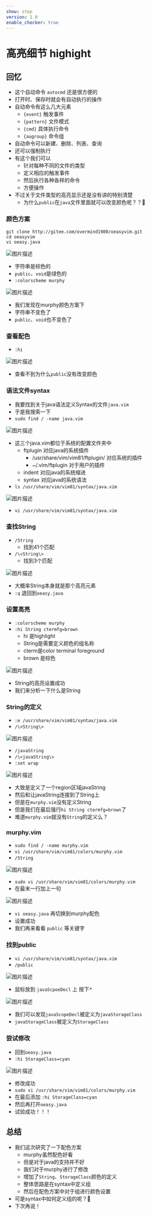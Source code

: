 ```yaml
---
show: step
version: 1.0
enable_checker: true
---
```


# 高亮细节 highight

## 回忆
- 这个自动命令 `autocmd` 还是很方便的
- 打开时、保存时就会有自动执行的操作
- 自动命令有这么几大元素
	- `{event}` 触发事件
	- `{pattern}` 文件模式
	- `{cmd}` 具体执行命令
	- `{augroup}` 命令组
- 自动命令可以新建、删除、列表、查询
- 还可以强制执行
- 有这个我们可以
    - 针对每种不同的文件的类型
    - 定义相应的触发事件
    - 然后执行各种各样的命令
    - 方便操作
- 不过关于文件类型的高亮显示还是没有讲的特别清楚
    - 为什么`public`在`java`文件里面就可以改变颜色呢？？🤔

### 颜色方案
```
git clone http://gitee.com/overmind1980/oeasyvim.git
cd oeasyvim
vi oeasy.java
```

![图片描述](https://doc.shiyanlou.com/courses/uid1190679-20210802-1627907966621)

- 字符串是棕色的
- `public`、`void`是绿色的
- `:colorscheme murphy`

![图片描述](https://doc.shiyanlou.com/courses/uid1190679-20210802-1627908044723)

- 我们发现在murphy颜色方案下
- 字符串不变色了
- `public`、`void`也不变色了

### 查看配色
- `:hi`

![图片描述](https://doc.shiyanlou.com/courses/uid1190679-20210802-1627908193897)

- 查看不到为什么`public`没有改变颜色


### 语法文件syntax
- 我要找到关于java语法定义Syntax的文件`java.vim`
- 于是我搜索一下
- `sudo find / -name java.vim`

![图片描述](https://doc.shiyanlou.com/courses/uid1190679-20210802-1627908359160)

- 这三个java.vim都位于系统的配置文件夹中
	- ftplugin 对应java的系统插件
        - /usr/share/vim/vim81/ftplugin/ 对应系统的插件
		- ~/.vim/ftplugin 对于用户的插件
	- indent 对应java的系统缩进
	- syntax 对应java的系统语法
- `ls /usr/share/vim/vim81/syntax/java.vim`

![图片描述](https://doc.shiyanlou.com/courses/uid1190679-20210802-1627908609574)

- `vi /usr/share/vim/vim81/syntax/java.vim`

### 查找String
- `/String`
	- 找到41个匹配
- `/\<String\>`
	- 找到3个匹配

![图片描述](https://doc.shiyanlou.com/courses/uid1190679-20210802-1627909795605)

- 大概率String本身就是那个高亮元素
- `:q` 退回到`oeasy.java`

### 设置高亮

- `:colorscheme murphy`
- `:hi String ctermfg=brown`
	- hi 是highlight
	- String是需要定义颜色的组名称
	- cterm是color terminal foreground
	- brown 是棕色

![图片描述](https://doc.shiyanlou.com/courses/uid1190679-20210802-1627909966231)

- String的高亮设置成功
- 我们来分析一下什么是String

### String的定义

- `:e /usr/share/vim/vim81/syntax/java.vim`
- `/\<String\>`

![图片描述](https://doc.shiyanlou.com/courses/uid1190679-20210802-1627910478613)

- `/javaString`
- `/\<javaString\>`
- `:set wrap`

![图片描述](https://doc.shiyanlou.com/courses/uid1190679-20210802-1627910401270)

- 大致是定义了一个region区域javaString
- 然后和让javaString连接到了String上
- 但是在`murphy.vim`没有定义String
- 但是我们在最后强行`hi String ctermfg=brown`了
- 难道`murphy.vim`就没有`String`的定义么？

### murphy.vim

- `sudo find / -name murphy.vim`
- `vi /usr/share/vim/vim81/colors/murphy.vim`
- `/String`

![图片描述](https://doc.shiyanlou.com/courses/uid1190679-20210802-1627910767648)

- `sudo vi /usr/share/vim/vim81/colors/murphy.vim`
- 在最末一行加上一句

![图片描述](https://doc.shiyanlou.com/courses/uid1190679-20210802-1627910857436)

- `vi oeasy.java` 再切换到murphy配色
- 设置成功
- 我们再来看看 `public` 等关键字

### 找到public
- `vi /usr/share/vim/vim81/syntax/java.vim`
- `/public`

![图片描述](https://doc.shiyanlou.com/courses/uid1190679-20210802-1627911093095)

- 鼠标放到 `javaScpoeDecl` 上 按下<kbd>*</kbd>

![图片描述](https://doc.shiyanlou.com/courses/uid1190679-20210802-1627911211862)

- 我们可以发现`javaScopeDecl`被定义为`javaStorageClass`
- `javaStorageClass`被定义为`StorageClass`

### 尝试修改
- 回到`oeasy.java`
- `:hi StorageClass=cyan`

![图片描述](https://doc.shiyanlou.com/courses/uid1190679-20210802-1627911673601)

- 修改成功
- `sudo vi /usr/share/vim/vim81/colors/murphy.vim`
- 在最后添加 `:hi StorageClass=cyan`
- 然后再打开`oeasy.java`
- 试验成功！！！

## 总结

- 我们这次研究了一下配色方案
    - murphy虽然配色好看
    - 但是对于java的支持并不好
    - 我们对于murphy进行了修改
    - 增加了`String`、`StorageClass`颜色的定义
    - 整体思路是在syntax中定义组
    - 然后在配色方案中对于组进行颜色设置
- 可是syntax中如何定义组的呢？🤔
- 下次再说！



